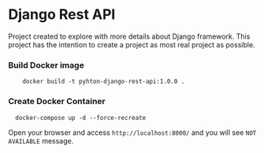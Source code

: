 #  Django Rest API

Project created to explore with more details about Django framework. This project has the intention to create a project as most real project as possible.

### Build Docker image
``` shell    
    docker build -t pyhton-django-rest-api:1.0.0 .
```

### Create Docker Container
```shell
  docker-compose up -d --force-recreate
```

Open your browser and access `http://localhost:8000/` and you will see `NOT AVAILABLE` message.
